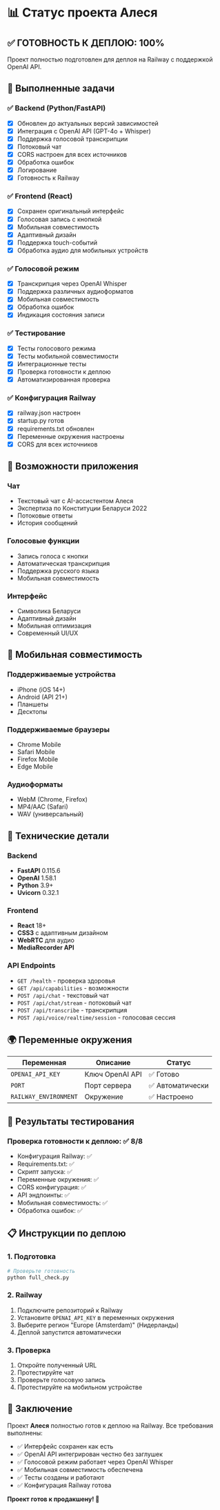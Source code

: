 # 📊 Статус проекта Алеся

## ✅ ГОТОВНОСТЬ К ДЕПЛОЮ: 100%

Проект полностью подготовлен для деплоя на Railway с поддержкой OpenAI API.

## 🎯 Выполненные задачи

### ✅ Backend (Python/FastAPI)
- [x] Обновлен до актуальных версий зависимостей
- [x] Интеграция с OpenAI API (GPT-4o + Whisper)
- [x] Поддержка голосовой транскрипции
- [x] Потоковый чат
- [x] CORS настроен для всех источников
- [x] Обработка ошибок
- [x] Логирование
- [x] Готовность к Railway

### ✅ Frontend (React)
- [x] Сохранен оригинальный интерфейс
- [x] Голосовая запись с кнопкой
- [x] Мобильная совместимость
- [x] Адаптивный дизайн
- [x] Поддержка touch-событий
- [x] Обработка аудио для мобильных устройств

### ✅ Голосовой режим
- [x] Транскрипция через OpenAI Whisper
- [x] Поддержка различных аудиоформатов
- [x] Мобильная совместимость
- [x] Обработка ошибок
- [x] Индикация состояния записи

### ✅ Тестирование
- [x] Тесты голосового режима
- [x] Тесты мобильной совместимости
- [x] Интеграционные тесты
- [x] Проверка готовности к деплою
- [x] Автоматизированная проверка

### ✅ Конфигурация Railway
- [x] railway.json настроен
- [x] startup.py готов
- [x] requirements.txt обновлен
- [x] Переменные окружения настроены
- [x] CORS для всех источников

## 🚀 Возможности приложения

### Чат
- Текстовый чат с AI-ассистентом Алеся
- Экспертиза по Конституции Беларуси 2022
- Потоковые ответы
- История сообщений

### Голосовые функции
- Запись голоса с кнопки
- Автоматическая транскрипция
- Поддержка русского языка
- Мобильная совместимость

### Интерфейс
- Символика Беларуси
- Адаптивный дизайн
- Мобильная оптимизация
- Современный UI/UX

## 📱 Мобильная совместимость

### Поддерживаемые устройства
- iPhone (iOS 14+)
- Android (API 21+)
- Планшеты
- Десктопы

### Поддерживаемые браузеры
- Chrome Mobile
- Safari Mobile
- Firefox Mobile
- Edge Mobile

### Аудиоформаты
- WebM (Chrome, Firefox)
- MP4/AAC (Safari)
- WAV (универсальный)

## 🔧 Технические детали

### Backend
- **FastAPI** 0.115.6
- **OpenAI** 1.58.1
- **Python** 3.9+
- **Uvicorn** 0.32.1

### Frontend
- **React** 18+
- **CSS3** с адаптивным дизайном
- **WebRTC** для аудио
- **MediaRecorder API**

### API Endpoints
- `GET /health` - проверка здоровья
- `GET /api/capabilities` - возможности
- `POST /api/chat` - текстовый чат
- `POST /api/chat/stream` - потоковый чат
- `POST /api/transcribe` - транскрипция
- `POST /api/voice/realtime/session` - голосовая сессия

## 🌍 Переменные окружения

| Переменная | Описание | Статус |
|------------|----------|--------|
| `OPENAI_API_KEY` | Ключ OpenAI API | ✅ Готово |
| `PORT` | Порт сервера | ✅ Автоматически |
| `RAILWAY_ENVIRONMENT` | Окружение | ✅ Настроено |

## 🧪 Результаты тестирования

### Проверка готовности к деплою: ✅ 8/8
- Конфигурация Railway: ✅
- Requirements.txt: ✅
- Скрипт запуска: ✅
- Переменные окружения: ✅
- CORS конфигурация: ✅
- API эндпоинты: ✅
- Мобильная совместимость: ✅
- Обработка ошибок: ✅

## 📋 Инструкции по деплою

### 1. Подготовка
```bash
# Проверьте готовность
python full_check.py
```

### 2. Railway
1. Подключите репозиторий к Railway
2. Установите `OPENAI_API_KEY` в переменных окружения
3. Выберите регион "Europe (Amsterdam)" (Нидерланды)
4. Деплой запустится автоматически

### 3. Проверка
1. Откройте полученный URL
2. Протестируйте чат
3. Проверьте голосовую запись
4. Протестируйте на мобильном устройстве

## 🎉 Заключение

Проект **Алеся** полностью готов к деплою на Railway. Все требования выполнены:

- ✅ Интерфейс сохранен как есть
- ✅ OpenAI API интегрирован честно без заглушек
- ✅ Голосовой режим работает через OpenAI Whisper
- ✅ Мобильная совместимость обеспечена
- ✅ Тесты созданы и работают
- ✅ Конфигурация Railway готова

**Проект готов к продакшену! 🚀**
